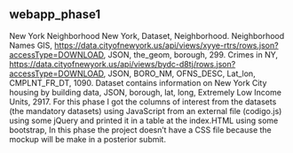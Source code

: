 ## webapp_phase1

New York Neighborhood
New York, Dataset, Neighborhood.
Neighborhood Names GIS, https://data.cityofnewyork.us/api/views/xyye-rtrs/rows.json?accessType=DOWNLOAD, JSON, the_geom, borough, 299.
Crimes in NY, https://data.cityofnewyork.us/api/views/bydc-d8tj/rows.json?accessType=DOWNLOAD, JSON, BORO_NM, OFNS_DESC, Lat_lon, CMPLNT_FR_DT, 1090.
Dataset contains information on New York City housing by building data, JSON, borough, lat, long, Extremely Low Income Units, 2917.
For this phase I got the columns of interest from the datasets (the mandatory datasets) using JavaScript from an external file (codigo.js) using some jQuery and printed it in a table at the index.HTML using some bootstrap, In this phase the project doesn’t have a CSS file because the mockup will be make in a posterior submit.

